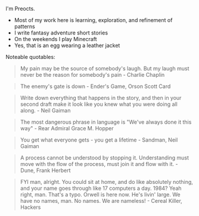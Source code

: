 I'm Preocts.

* Most of my work here is learning, exploration, and refinement of patterns
* I write fantasy adventure short stories
* On the weekends I play Minecraft
* Yes, that is an egg wearing a leather jacket

Noteable quotables:

> My pain may be the source of somebody's laugh. But my laugh must never be the
> reason for somebody's pain - Charlie Chaplin

> The enemy's gate is down - Ender's Game, Orson Scott Card

>  Write down everything that happens in the story, and then in your second
>  draft make it look like you knew what you were doing all along. - Neil Gaiman

> The most dangerous phrase in language is "We've always done it this way" -
> Rear Admiral Grace M. Hopper

> You get what everyone gets - you get a lifetime - Sandman, Neil Gaiman

> A process cannot be understood by stopping it. Understanding must move with
> the flow of the process, must join it and flow with it. - Dune, Frank Herbert

> FYI man, alright. You could sit at home, and do like absolutely nothing, and
> your name goes through like 17 computers a day. 1984? Yeah right, man. That's
> a typo. Orwell is here now. He's livin' large. We have no names, man. No
> names. We are nameless! - Cereal Killer, Hackers

